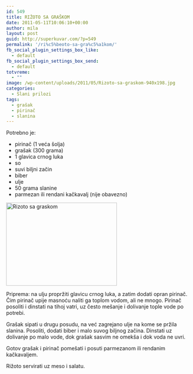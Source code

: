 ```yaml
---
id: 549
title: RIŽOTO SA GRAŠKOM
date: 2011-05-11T10:06:10+00:00
author: mila
layout: post
guid: http://superkuvar.com/?p=549
permalink: '/ri%c5%beoto-sa-gra%c5%a1kom/'
fb_social_plugin_settings_box_like:
  - default
fb_social_plugin_settings_box_send:
  - default
totvreme:
  - ""
image: /wp-content/uploads/2011/05/Rizoto-sa-graskom-940x198.jpg
categories:
  - Slani prilozi
tags:
  - grašak
  - pirinač
  - slanina
---
```

Potrebno je:

  * pirinač (1 veća šolja)
  * grašak (300 grama)
  * 1 glavica crnog luka
  * so
  * suvi biljni začin
  * biber
  * ulje
  * 50 grama slanine
  * parmezan ili rendani kačkavalj (nije obavezno)

<img class="alignnone size-medium wp-image-5627" src="//superkuvar.com/wp-content/uploads/2011/05/Rizoto-sa-graskom-300x225.jpg" alt="Rizoto sa graskom" width="300" height="225" /> 

Priprema: na ulju propržiti glavicu crnog luka, a zatim dodati opran pirinač. Čim pirinač upije masnoću naliti ga toplom vodom, ali ne mnogo. Pirinač posoliti i dinstati na tihoj vatri, uz često mešanje i dolivanje tople vode po potrebi.

Grašak sipati u drugu posudu, na već zagrejano ulje na kome se pržila slanina. Posoliti, dodati biber i malo suvog biljnog začina. Dinstati uz dolivanje po malo vode, dok grašak sasvim ne omekša i dok voda ne uvri.

Gotov grašak i pirinač pomešati i posuti parmezanom ili rendanim kačkavaljem.

Rižoto servirati uz meso i salatu.